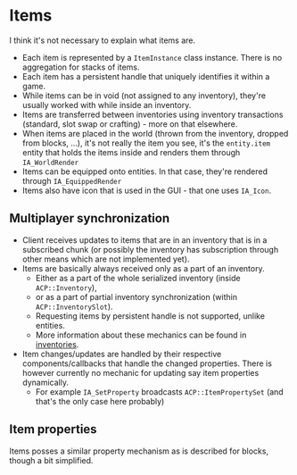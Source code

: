 # Items

I think it's not necessary to explain what items are.

* Each item is represented by a `ItemInstance` class instance. There is no aggregation for stacks of items.
* Each item has a persistent handle that uniquely identifies it within a game.
* While items can be in void (not assigned to any inventory), they're usually worked with while inside an inventory.
* Items are transferred between inventories using inventory transactions (standard, slot swap or crafting) - more on that elsewhere.
* When items are placed in the world (thrown from the inventory, dropped from blocks, ...), it's not really the item you see, it's the `entity.item` entity that holds the items inside and renders them through `IA_WorldRender` 
* Items can be equipped onto entities. In that case, they're rendered through `IA_EquippedRender`
* Items also have icon that is used in the GUI - that one uses `IA_Icon`.

## Multiplayer synchronization

* Client receives updates to items that are in an inventory that is in a subscribed chunk (or possibly the inventory has subscription through other means which are not implemented yet).
* Items are basically always received only as a part of an inventory.
  * Either as a part of the whole serialized inventory (inside `ACP::Inventory`),
  * or as a part of partial inventory synchronization (within `ACP::InventorySlot`).
  * Requesting items by persistent handle is not supported, unlike entities.
  * More information about these mechanics can be found in [inventories](items/inventories.md).
* Item changes/updates are handled by their respective components/callbacks that handle the changed properties. There is however currently no mechanic for updating say item properties dynamically.
  * For example `IA_SetProperty` broadcasts `ACP::ItemPropertySet` (and that's the only case here probably)

## Item properties

Items posses a similar property mechanism as is described for blocks, though a bit simplified.